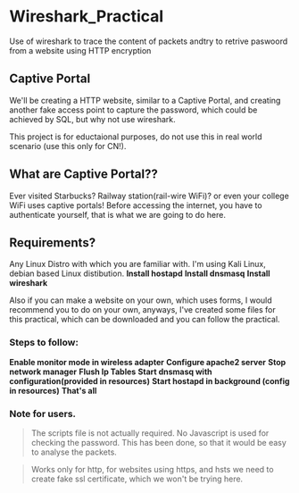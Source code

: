 # Wireshark_Practical
Use of wireshark to trace the content of packets andtry to retrive paswoord from a website using HTTP encryption

## Captive Portal
We'll be creating a HTTP website, similar to a Captive Portal, and creating another fake access point to capture the password, which could be achieved by SQL, but why not use wireshark.

This project is for eductaional purposes, do not use this in real world scenario (use this only for CN!).

## What are Captive Portal??

Ever visited Starbucks? Railway station(rail-wire WiFi)? or even your college WiFi uses captive portals! Before accessing the internet, you have to authenticate yourself, that is what we are going to do here.

## Requirements?

Any Linux Distro with which you are familiar with. I'm using Kali Linux, debian based Linux distibution. 
**Install hostapd**
**Install dnsmasq**
**Install wireshark**

Also if you can make a website on your own, which uses forms, I would recommend you to do on your own, anyways, I've created some files for this practical, which can be downloaded and you can follow the practical. 


### Steps to follow:
**Enable monitor mode in wireless adapter**
**Configure apache2 server**
**Stop network manager**
**Flush Ip Tables**
**Start dnsmasq with configuration(provided in resources)**
**Start hostapd in background (config in resources)**
**That's all**





### Note for users.
> The scripts file is not actually required. No Javascript is used for checking the password. This has been done, so that it would be easy to analyse the packets.

> Works only for http, for websites using https, and hsts we need to create fake ssl certificate, which we won't be trying here.
